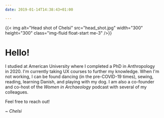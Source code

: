```yaml
---
date: 2019-01-14T14:38:43+01:00

---
```



{{< img alt="Head shot of Chelsi" src="head_shot.jpg" width="300" height="300" class="img-fluid float-start me-3" />}}

# Hello!
I studied at American University where I completed a PhD in Anthropology in 2020. I'm currently taking UX courses to further my knowledge. When I'm not working, I can be found dancing (in the pre-COVID-19 times), sewing, reading, learning Danish, and playing with my dog. I am also a co-founder and co-host of the _Women in Archaeology_ podcast with several of my colleagues.

Feel free to reach out!

_~ Chelsi_
